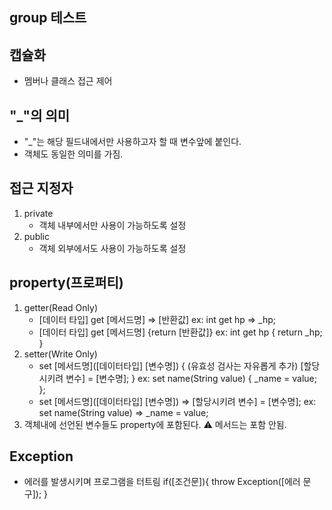 ## group 테스트

## 캡슐화
- 멤버나 클래스 접근 제어

## "_"의 의미
- "_"는 해당 필드내에서만 사용하고자 할 때 변수앞에 붙인다.
- 객체도 동일한 의미를 가짐.

## 접근 지정자
1. private
    - 객체 내부에서만 사용이 가능하도록 설정
2. public
    - 객체 외부에서도 사용이 가능하도록 설정

## property(프로퍼티)
1.  getter(Read Only)
    - [데이터 타입] get [메서드명] => [반환값]
        ex: int get hp => _hp;
    - [데이터 타입] get [메서드명] {return [반환값]}
        ex: int get hp {
            return _hp;
        }
2. setter(Write Only)
    - set [메서드명]([데이터타입] [변수명]) {
        (유효성 검사는 자유롭게 추가)
        [할당시키려 변수] = [변수명];
    }
        ex: set name(String value) {
            _name = value;
        };
    - set [메서드명]([데이터타입] [변수명]) => [할당시키려 변수] = [변수명];
        ex: set name(String value) => _name = value;
3. 객체내에 선언된 변수들도 property에 포함된다.
⚠️ 메서드는 포함 안됨.

## Exception
- 에러를 발생시키며 프로그램을 터트림
if([조건문]){
    throw Exception([에러 문구]);
}